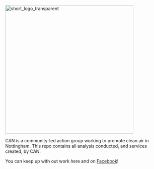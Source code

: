<img width="407" alt="short_logo_transparent" src="https://user-images.githubusercontent.com/57331656/213807645-337304e5-c0b7-4eae-b0cf-2399fb75fe22.png">


CAN is a community-led action group working to promote clean air in Nottingham.
This repo contains all analysis conducted, and services created, by CAN.

You can keep up with out work here and on [Facebook](https://www.facebook.com/cleanairnottingham)!
